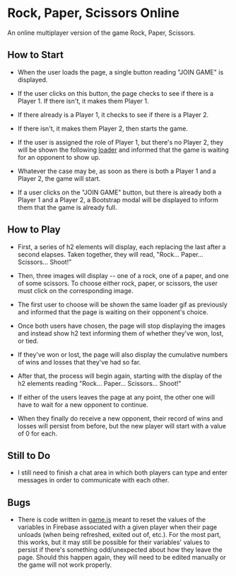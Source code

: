 # Rock, Paper, Scissors Online

An online multiplayer version of the game Rock, Paper, Scissors.

## How to Start

* When the user loads the page, a single button reading "JOIN GAME" is displayed.

* If the user clicks on this button, the page checks to see if there is a Player 1. If there isn't, it makes them Player 1.

* If there already is a Player 1, it checks to see if there is a Player 2.

* If there isn't, it makes them Player 2, then starts the game.

* If the user is assigned the role of Player 1, but there's no Player 2, they will be shown the following [loader](assets/images/loader.gif) and informed that the game is waiting for an opponent to show up.

* Whatever the case may be, as soon as there is both a Player 1 and a Player 2, the game will start.

* If a user clicks on the "JOIN GAME" button, but there is already both a Player 1 and a Player 2, a Bootstrap modal will be displayed to inform them that the game is already full.

## How to Play

* First, a series of h2 elements will display, each replacing the last after a second elapses. Taken together, they will read, "Rock... Paper... Scissors... Shoot!"

* Then, three images will display -- one of a rock, one of a paper, and one of some scissors. To choose either rock, paper, or scissors, the user must click on the corresponding image.

* The first user to choose will be shown the same loader gif as previously and informed that the page is waiting on their opponent's choice.

* Once both users have chosen, the page will stop displaying the images and instead show h2 text informing them of whether they've won, lost, or tied.

* If they've won or lost, the page will also display the cumulative numbers of wins and losses that they've had so far.

* After that, the process will begin again, starting with the display of the h2 elements reading "Rock... Paper... Scissors... Shoot!"

* If either of the users leaves the page at any point, the other one will have to wait for a new opponent to continue.

* When they finally do receive a new opponent, their record of wins and losses will persist from before, but the new player will start with a value of 0 for each.

## Still to Do

* I still need to finish a chat area in which both players can type and enter messages in order to communicate with each other.

## Bugs

* There is code written in [game.js](assets/javascript/game.js) meant to reset the values of the variables in Firebase associated with a given player when their page unloads (when being refreshed, exited out of, etc.). For the most part, this works, but it may still be possible for their variables' values to persist if there's something odd/unexpected about how they leave the page. Should this happen again, they will need to be edited manually or the game will not work properly.